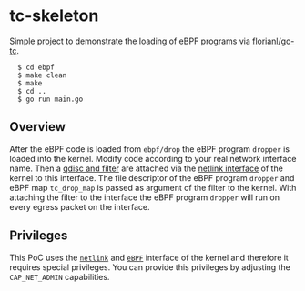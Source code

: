 tc-skeleton
===========

Simple project to demonstrate the loading of eBPF programs via [florianl/go-tc](https://github.com/florianl/go-tc).

```
  $ cd ebpf
  $ make clean
  $ make
  $ cd ..
  $ go run main.go
```

Overview
--------
After the eBPF code is loaded from `ebpf/drop` the eBPF program `dropper` is loaded into the kernel. Modify code according to your real network interface name. Then a [qdisc and filter](https://man7.org/linux/man-pages/man8/tc.8.html) are attached via the [netlink interface](https://man7.org/linux/man-pages/man7/netlink.7.html) of the kernel to this interface. The file descriptor of the eBPF program `dropper` and eBPF map `tc_drop_map` is passed as argument of the filter to the kernel. With attaching the filter to the interface the eBPF program `dropper` will run on every egress packet on the interface.

Privileges
----------
This PoC uses the [`netlink`](https://man7.org/linux/man-pages/man7/netlink.7.html) and [`eBPF`](https://man7.org/linux/man-pages/man2/bpf.2.html) interface of the kernel and therefore it requires special privileges. You can provide this privileges by adjusting the `CAP_NET_ADMIN` capabilities.
